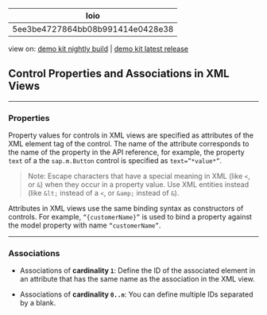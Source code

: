 <!-- loio5ee3be4727864bb08b991414e0428e38 -->

| loio |
| -----|
| 5ee3be4727864bb08b991414e0428e38 |

<div id="loio">

view on: [demo kit nightly build](https://openui5nightly.hana.ondemand.com/#/topic/5ee3be4727864bb08b991414e0428e38) | [demo kit latest release](https://openui5.hana.ondemand.com/#/topic/5ee3be4727864bb08b991414e0428e38)</div>

## Control Properties and Associations in XML Views

***

### Properties

Property values for controls in XML views are specified as attributes of the XML element tag of the control. The name of the attribute corresponds to the name of the property in the API reference, for example, the property `text` of a the `sap.m.Button` control is specified as `text=”*value*”`.

> Note:
> Escape characters that have a special meaning in XML \(like `<`, or `&`\) when they occur in a property value. Use XML entities instead \(like `&lt;` instead of a `<`, or `&amp;` instead of `&`\).
> 
> 

Attributes in XML views use the same binding syntax as constructors of controls. For example, `“{customerName}”` is used to bind a property against the model property with name `“customerName”`.

***

### Associations

-   Associations of **cardinality `1`**: Define the ID of the associated element in an attribute that has the same name as the association in the XML view.

-   Associations of **cardinality `0..n`**: You can define multiple IDs separated by a blank.


